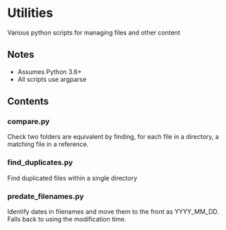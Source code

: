 # Utilities
Various python scripts for managing files and other content

## Notes
- Assumes Python 3.6+
- All scripts use argparse

## Contents

### compare.py
Check two folders are equivalent by finding, for each file in a directory, a matching file in a reference.

### find_duplicates.py
Find duplicated files within a single directory

### predate_filenames.py
Identify dates in filenames and move them to the front as YYYY_MM_DD. Falls back to using the modification time. 